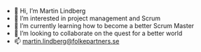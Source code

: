 - 👋 Hi, I’m Martin Lindberg
- 👀 I’m interested in project management and Scrum
- 🌱 I’m currently learning how to become a better Scrum Master
- 💞️ I’m looking to collaborate on the quest for a better world
- 📫 martin.lindberg@folkepartners.se
